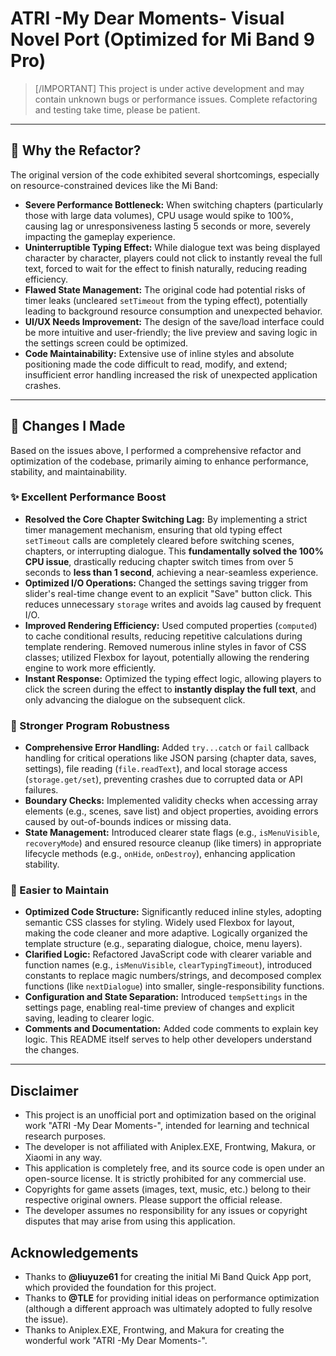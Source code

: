 # ATRI -My Dear Moments- Visual Novel Port (Optimized for Mi Band 9 Pro)

> [/IMPORTANT]
> This project is under active development and may contain unknown bugs or performance issues. Complete refactoring and testing take time, please be patient.

---

## 🤔 Why the Refactor?

The original version of the code exhibited several shortcomings, especially on resource-constrained devices like the Mi Band:

*   **Severe Performance Bottleneck:** When switching chapters (particularly those with large data volumes), CPU usage would spike to 100%, causing lag or unresponsiveness lasting 5 seconds or more, severely impacting the gameplay experience.
*   **Uninterruptible Typing Effect:** While dialogue text was being displayed character by character, players could not click to instantly reveal the full text, forced to wait for the effect to finish naturally, reducing reading efficiency.
*   **Flawed State Management:** The original code had potential risks of timer leaks (uncleared `setTimeout` from the typing effect), potentially leading to background resource consumption and unexpected behavior.
*   **UI/UX Needs Improvement:** The design of the save/load interface could be more intuitive and user-friendly; the live preview and saving logic in the settings screen could be optimized.
*   **Code Maintainability:** Extensive use of inline styles and absolute positioning made the code difficult to read, modify, and extend; insufficient error handling increased the risk of unexpected application crashes.

---

## 🔧 Changes I Made

Based on the issues above, I performed a comprehensive refactor and optimization of the codebase, primarily aiming to enhance performance, stability, and maintainability.

### ✨ Excellent Performance Boost

*   **Resolved the Core Chapter Switching Lag:** By implementing a strict timer management mechanism, ensuring that old typing effect `setTimeout` calls are completely cleared before switching scenes, chapters, or interrupting dialogue. This **fundamentally solved the 100% CPU issue**, drastically reducing chapter switch times from over 5 seconds to **less than 1 second**, achieving a near-seamless experience.
*   **Optimized I/O Operations:** Changed the settings saving trigger from slider's real-time change event to an explicit "Save" button click. This reduces unnecessary `storage` writes and avoids lag caused by frequent I/O.
*   **Improved Rendering Efficiency:** Used computed properties (`computed`) to cache conditional results, reducing repetitive calculations during template rendering. Removed numerous inline styles in favor of CSS classes; utilized Flexbox for layout, potentially allowing the rendering engine to work more efficiently.
*   **Instant Response:** Optimized the typing effect logic, allowing players to click the screen during the effect to **instantly display the full text**, and only advancing the dialogue on the subsequent click.

### 🧱 Stronger Program Robustness

*   **Comprehensive Error Handling:** Added `try...catch` or `fail` callback handling for critical operations like JSON parsing (chapter data, saves, settings), file reading (`file.readText`), and local storage access (`storage.get/set`), preventing crashes due to corrupted data or API failures.
*   **Boundary Checks:** Implemented validity checks when accessing array elements (e.g., scenes, save list) and object properties, avoiding errors caused by out-of-bounds indices or missing data.
*   **State Management:** Introduced clearer state flags (e.g., `isMenuVisible`, `recoveryMode`) and ensured resource cleanup (like timers) in appropriate lifecycle methods (e.g., `onHide`, `onDestroy`), enhancing application stability.

### 🧰 Easier to Maintain

*   **Optimized Code Structure:** Significantly reduced inline styles, adopting semantic CSS classes for styling. Widely used Flexbox for layout, making the code cleaner and more adaptive. Logically organized the template structure (e.g., separating dialogue, choice, menu layers).
*   **Clarified Logic:** Refactored JavaScript code with clearer variable and function names (e.g., `isMenuVisible`, `clearTypingTimeout`), introduced constants to replace magic numbers/strings, and decomposed complex functions (like `nextDialogue`) into smaller, single-responsibility functions.
*   **Configuration and State Separation:** Introduced `tempSettings` in the settings page, enabling real-time preview of changes and explicit saving, leading to clearer logic.
*   **Comments and Documentation:** Added code comments to explain key logic. This README itself serves to help other developers understand the changes.

---

## Disclaimer

*   This project is an unofficial port and optimization based on the original work "ATRI -My Dear Moments-", intended for learning and technical research purposes.
*   The developer is not affiliated with Aniplex.EXE, Frontwing, Makura, or Xiaomi in any way.
*   This application is completely free, and its source code is open under an open-source license. It is strictly prohibited for any commercial use.
*   Copyrights for game assets (images, text, music, etc.) belong to their respective original owners. Please support the official release.
*   The developer assumes no responsibility for any issues or copyright disputes that may arise from using this application.

## Acknowledgements

*   Thanks to **@liuyuze61** for creating the initial Mi Band Quick App port, which provided the foundation for this project.
*   Thanks to **@TLE** for providing initial ideas on performance optimization (although a different approach was ultimately adopted to fully resolve the issue).
*   Thanks to Aniplex.EXE, Frontwing, and Makura for creating the wonderful work "ATRI -My Dear Moments-".
